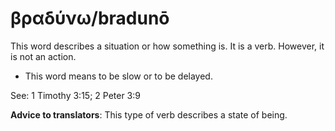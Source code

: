 # βραδύνω/bradunō
This word describes a situation or how something is. It is a verb. However, it is not an action. 

* This word means to be slow or to be delayed. 

See: 1 Timothy 3:15; 2 Peter 3:9

**Advice to translators**: This type of verb describes a state of being. 
